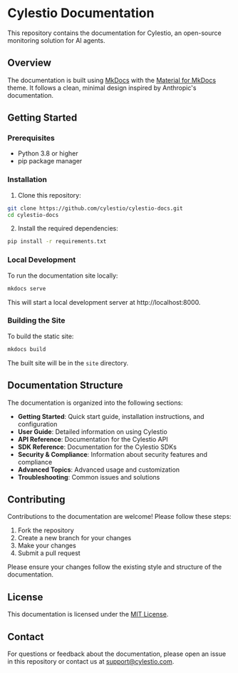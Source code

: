 # Cylestio Documentation

This repository contains the documentation for Cylestio, an open-source monitoring solution for AI agents.

## Overview

The documentation is built using [MkDocs](https://www.mkdocs.org/) with the [Material for MkDocs](https://squidfunk.github.io/mkdocs-material/) theme. It follows a clean, minimal design inspired by Anthropic's documentation.

## Getting Started

### Prerequisites

- Python 3.8 or higher
- pip package manager

### Installation

1. Clone this repository:

```bash
git clone https://github.com/cylestio/cylestio-docs.git
cd cylestio-docs
```

2. Install the required dependencies:

```bash
pip install -r requirements.txt
```

### Local Development

To run the documentation site locally:

```bash
mkdocs serve
```

This will start a local development server at http://localhost:8000.

### Building the Site

To build the static site:

```bash
mkdocs build
```

The built site will be in the `site` directory.

## Documentation Structure

The documentation is organized into the following sections:

- **Getting Started**: Quick start guide, installation instructions, and configuration
- **User Guide**: Detailed information on using Cylestio
- **API Reference**: Documentation for the Cylestio API
- **SDK Reference**: Documentation for the Cylestio SDKs
- **Security & Compliance**: Information about security features and compliance
- **Advanced Topics**: Advanced usage and customization
- **Troubleshooting**: Common issues and solutions

## Contributing

Contributions to the documentation are welcome! Please follow these steps:

1. Fork the repository
2. Create a new branch for your changes
3. Make your changes
4. Submit a pull request

Please ensure your changes follow the existing style and structure of the documentation.

## License

This documentation is licensed under the [MIT License](LICENSE).

## Contact

For questions or feedback about the documentation, please open an issue in this repository or contact us at support@cylestio.com. 